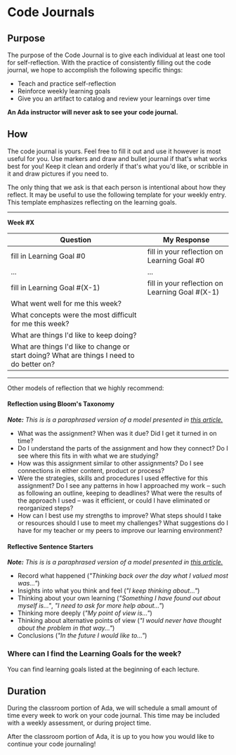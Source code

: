 # Code Journals

## Purpose

The purpose of the Code Journal is to give each individual at least one tool for self-reflection. With the practice of consistently filling out the code journal, we hope to accomplish the following specific things:

- Teach and practice self-reflection
- Reinforce weekly learning goals
- Give you an artifact to catalog and review your learnings over time

**An Ada instructor will never ask to see your code journal.**

## How

The code journal is yours. Feel free to fill it out and use it however is most useful for you. Use markers and draw and bullet journal if that's what works best for you! Keep it clean and orderly if that's what you'd like, or scribble in it and draw pictures if you need to.

The only thing that we ask is that each person is intentional about how they reflect. It may be useful to use the following template for your weekly entry. This template emphasizes reflecting on the learning goals.

---

**Week #X**

Question | My Response |
--- | --- |
fill in Learning Goal #0 | fill in your reflection on Learning Goal #0
... | ...
fill in Learning Goal #(X-1) | fill in your reflection on Learning Goal #(X-1)
What went well for me this week? |
What concepts were the most difficult for me this week? |
What are things I'd like to keep doing? |
What are things I'd like to change or start doing? What are things I need to do better on? |

---

Other models of reflection that we highly recommend:

#### Reflection using Bloom's Taxonomy

_**Note:** This is is a paraphrased version of a model presented in [this article.](http://peterpappas.com/2010/01/reflective-student-taxonomy-reflection-.html)_

- What was the assignment? When was it due? Did I get it turned in on time?
- Do I understand the parts of the assignment and how they connect? Do I see where this fits in with what we are studying?
- How was this assignment similar to other assignments? Do I see connections in either content, product or process?
- Were the strategies, skills and procedures I used effective for this assignment? Do I see any patterns in how I approached my work – such as  following an outline, keeping to deadlines? What were the results of the approach I used – was it efficient, or could I have eliminated or reorganized steps?
- How can I best use my strengths to improve? What steps should I take or resources should I use to meet my challenges? What suggestions do I have for my teacher or my peers to improve our learning environment?

#### Reflective Sentence Starters

_**Note:** This is is a paraphrased version of a model presented in [this article.](http://mrrobinsonau.blogspot.ca/2009/04/reflective-writing-sentence-starters.html)_

- Record what happened (_"Thinking back over the day what I valued most was..."_)
- Insights into what you think and feel (_"I keep thinking about..."_)
- Thinking about your own learning (_"Something I have found out about myself is..."_, _"I need to ask for more help about..."_)
- Thinking more deeply (_"My point of view is..."_)
- Thinking about alternative points of view (_"I would never have thought about the problem in that way..."_)
- Conclusions (_"In the future I would like to..."_)

### Where can I find the Learning Goals for the week?

You can find learning goals listed at the beginning of each lecture.

## Duration

During the classroom portion of Ada, we will schedule a small amount of time every week to work on your code journal. This time may be included with a weekly assessment, or during project time.

After the classroom portion of Ada, it is up to you how you would like to continue your code journaling!
